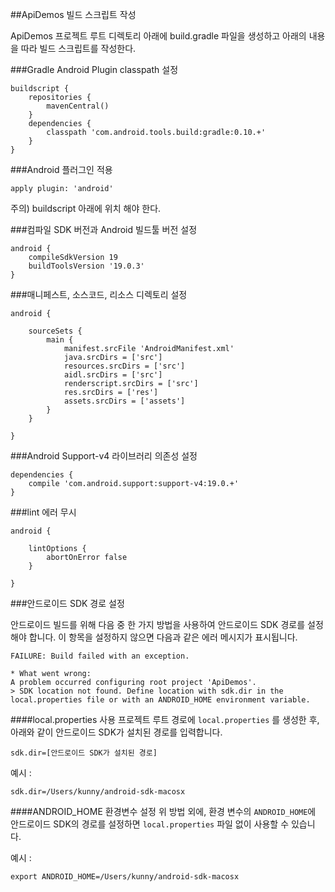 ##ApiDemos 빌드 스크립트 작성

ApiDemos 프로젝트 루트 디렉토리 아래에 build.gradle 파일을 생성하고 아래의 내용을 따라 빌드 스크립트를 작성한다.

###Gradle Android Plugin classpath 설정

    buildscript {
        repositories {
            mavenCentral()
        }
        dependencies {
            classpath 'com.android.tools.build:gradle:0.10.+'
        }
    }

###Android 플러그인 적용

    apply plugin: 'android'
    
주의) buildscript 아래에 위치 해야 한다.

###컴파일 SDK 버전과 Android 빌드툴 버전 설정

    android {
        compileSdkVersion 19
        buildToolsVersion '19.0.3'
    }
    
###매니페스트, 소스코드, 리소스 디렉토리 설정

    android {
        
        sourceSets {
            main {
                manifest.srcFile 'AndroidManifest.xml'
                java.srcDirs = ['src']
                resources.srcDirs = ['src']
                aidl.srcDirs = ['src']
                renderscript.srcDirs = ['src']
                res.srcDirs = ['res']
                assets.srcDirs = ['assets']
            }
        }
        
    }

###Android Support-v4 라이브러리 의존성 설정

    dependencies {
        compile 'com.android.support:support-v4:19.0.+'
    }
    
###lint 에러 무시

    android {
        
        lintOptions {
            abortOnError false
        }
        
    }

###안드로이드 SDK 경로 설정

안드로이드 빌드를 위해 다음 중 한 가지 방법을 사용하여 안드로이드 SDK 경로를 설정해야 합니다. 이 항목을 설정하지 않으면 다음과 같은 에러 메시지가 표시됩니다.

    FAILURE: Build failed with an exception.

    * What went wrong:
    A problem occurred configuring root project 'ApiDemos'.
    > SDK location not found. Define location with sdk.dir in the local.properties file or with an ANDROID_HOME environment variable.

####local.properties 사용
프로젝트 루트 경로에 `local.properties` 를 생성한 후, 아래와 같이 안드로이드 SDK가 설치된 경로를 입력합니다.

    sdk.dir=[안드로이드 SDK가 설치된 경로]

예시 :  
    
    sdk.dir=/Users/kunny/android-sdk-macosx

####ANDROID_HOME 환경변수 설정
위 방법 외에, 환경 변수의 `ANDROID_HOME`에 안드로이드 SDK의 경로를 설정하면 `local.properties` 파일 없이 사용할 수 있습니다.

예시 :

    export ANDROID_HOME=/Users/kunny/android-sdk-macosx


